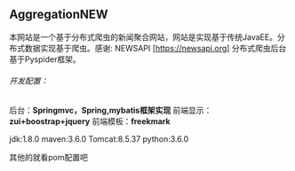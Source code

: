 ## AggregationNEW

本网站是一个基于分布式爬虫的新闻聚合网站，网站是实现基于传统JavaEE。分布式数据实现基于爬虫。感谢:  NEWSAPI [https://newsapi.org]
分布式爬虫后台基于Pyspider框架。

###### 开发配置：

后台：**Springmvc，Spring,mybatis框架实现**
前端显示：**zui+boostrap+jquery**
前端模板：**freekmark**

jdk:1.8.0
maven:3.6.0
Tomcat:8.5.37
python:3.6.0

其他的就看pom配置吧